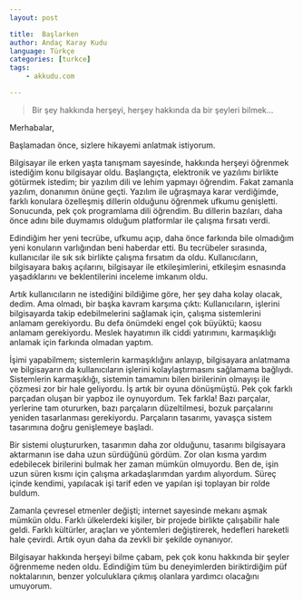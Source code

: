 ```yaml
---
layout: post

title:  Başlarken
author: Andaç Karay Kudu
language: Türkçe
categories: [turkce]
tags:
    - akkudu.com

---
```


>  Bir şey hakkında herşeyi, herşey hakkında da bir şeyleri bilmek...

Merhabalar,

Başlamadan önce, sizlere hikayemi anlatmak istiyorum.

Bilgisayar ile erken yaşta tanışmam sayesinde, hakkında herşeyi öğrenmek
istediğim konu bilgisayar oldu. Başlangıçta, elektronik ve yazılımı
birlikte götürmek istedim; bir yazılım dili ve lehim yapmayı öğrendim.
Fakat zamanla yazılım, donanımın önüne geçti.
Yazılım ile uğraşmaya karar verdiğimde, farklı konulara özelleşmiş
dillerin olduğunu öğrenmek ufkumu genişletti. Sonucunda, pek çok
programlama dili öğrendim. Bu dillerin bazıları, daha önce adını bile
duymamıs olduğum platformlar ile çalışma fırsatı verdi.

Edindiğim her yeni tecrübe, ufkumu açıp, daha önce farkında bile
olmadığım yeni konuların varlığından beni haberdar etti.
Bu tecrübeler sırasında, kullanıcılar ile sık sık birlikte çalışma
fırsatım da oldu. Kullanıcıların, bilgisayara bakış açılarını, bilgisayar
ile etkileşimlerini, etkileşim esnasında yaşadıklarını ve beklentilerini
inceleme imkanım oldu.

Artık kullanıcıların ne istediğini bildiğime göre, her şey daha kolay
olacak, dedim. Ama olmadı, bir başka kavram karşıma çıktı:
Kullanıcıların, işlerini bilgisayarda takip edebilmelerini sağlamak
için, çalışma sistemlerini anlamam gerekiyordu.
Bu defa önümdeki engel çok büyüktü; kaosu anlamam gerekiyordu.
Meslek hayatımın ilk ciddi yatırımını, karmaşıklığı anlamak için
farkında olmadan yaptım.

İşimi yapabilmem; sistemlerin karmaşıklığını anlayıp, bilgisayara
anlatmama ve bilgisayarın da kullanıcıların işlerini kolaylaştırmasını
sağlamama bağlıydı. Sistemlerin karmaşıklığı, sistemin tamamını bilen
birilerinin olmayışı ile çözmesi zor bir hale geliyordu. İş artık bir
oyuna dönüşmüştü. Pek çok farklı parçadan oluşan bir yapboz ile
oynuyordum. Tek farkla! Bazı parçalar, yerlerine tam otururken, bazı
parçaların düzeltilmesi, bozuk parçalarını yeniden tasarlanması
gerekiyordu. Parçaların tasarımı, yavaşça sistem tasarımına doğru
genişlemeye başladı.

Bir sistemi oluştururken, tasarımın daha zor olduğunu, tasarımı
bilgisayara aktarmanın ise daha uzun sürdüğünü gördüm. Zor olan kısma
yardım edebilecek birilerini bulmak her zaman mümkün olmuyordu.
Ben de, işin uzun süren kısmı için çalışma arkadaşlarımdan yardım
alıyordum. Süreç içinde kendimi, yapılacak işi tarif eden ve yapılan işi
toplayan bir rolde buldum.

Zamanla çevresel etmenler değişti; internet
sayesinde mekanı aşmak mümkün oldu. Farklı ülkelerdeki kişiler, bir
projede birlikte çalışabilir hale geldi. Farklı kültürler, araçları ve
yöntemleri değiştirerek, hedefleri hareketli hale çevirdi. Artık oyun
daha da zevkli bir şekilde oynanıyor.

Bilgisayar hakkında herşeyi bilme çabam, pek çok konu hakkında bir
şeyler öğrenmeme neden oldu. Edindiğim tüm bu deneyimlerden biriktirdiğim
püf noktalarının, benzer yolculuklara çıkmış olanlara yardımcı olacağını
umuyorum.
